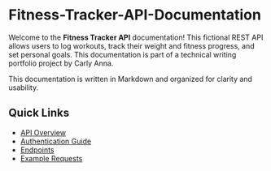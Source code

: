 # Fitness-Tracker-API-Documentation

Welcome to the **Fitness Tracker API** documentation! This fictional REST API allows users to log workouts, track their weight and fitness progress, and set personal goals. This documentation is part of a technical writing portfolio project by Carly Anna.

This documentation is written in Markdown and organized for clarity and usability.

## Quick Links

- [API Overview](docs/index.md)
- [Authentication Guide](docs/authentication.md)
- [Endpoints](docs/endpoints/workouts.md)
- [Example Requests](examples/curl-requests.md)
